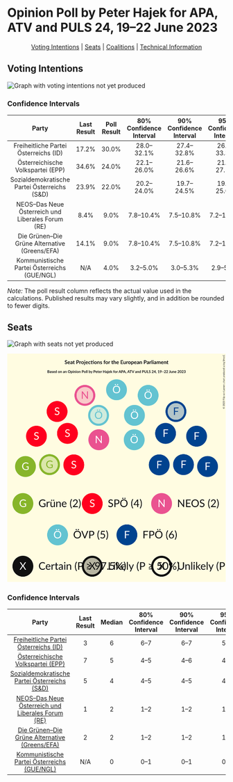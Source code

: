# Opinion Poll by Peter Hajek for APA, ATV and PULS 24, 19–22 June 2023

<p align="center"><a href="#voting-intentions">Voting Intentions</a> | <a href="#seats">Seats</a> | <a href="#coalitions">Coalitions</a> | <a href="#technical-information">Technical Information</a></p>

## Voting Intentions

![Graph with voting intentions not yet produced](2023-06-22-PeterHajek.png "Voting Intentions")

### Confidence Intervals

| Party | Last Result | Poll Result | 80% Confidence Interval | 90% Confidence Interval | 95% Confidence Interval | 99% Confidence Interval |
|:-----:|:-----------:|:-----------:|:-----------------------:|:-----------------------:|:-----------------------:|:-----------------------:|
| Freiheitliche Partei Österreichs (ID) | 17.2% | 30.0% | 28.0–32.1% |27.4–32.8% |26.9–33.3% |26.0–34.3% |
| Österreichische Volkspartei (EPP) | 34.6% | 24.0% | 22.1–26.0% |21.6–26.6% |21.2–27.1% |20.3–28.1% |
| Sozialdemokratische Partei Österreichs (S&D) | 23.9% | 22.0% | 20.2–24.0% |19.7–24.5% |19.3–25.0% |18.4–26.0% |
| NEOS–Das Neue Österreich und Liberales Forum (RE) | 8.4% | 9.0% | 7.8–10.4% |7.5–10.8% |7.2–11.2% |6.7–11.9% |
| Die Grünen–Die Grüne Alternative (Greens/EFA) | 14.1% | 9.0% | 7.8–10.4% |7.5–10.8% |7.2–11.2% |6.7–11.9% |
| Kommunistische Partei Österreichs (GUE/NGL) | N/A | 4.0% | 3.2–5.0% |3.0–5.3% |2.9–5.6% |2.5–6.1% |

*Note:* The poll result column reflects the actual value used in the calculations. Published results may vary slightly, and in addition be rounded to fewer digits.

## Seats

![Graph with seats not yet produced](2023-06-22-PeterHajek-seats.png "Seats")

![Graph with seating plan not yet produced](2023-06-22-PeterHajek-seating-plan.png "Seating Plan")

### Confidence Intervals

| Party | Last Result | Median | 80% Confidence Interval | 90% Confidence Interval | 95% Confidence Interval | 99% Confidence Interval |
|:-----:|:-----------:|:------:|:-----------------------:|:-----------------------:|:-----------------------:|:-----------------------:|
| <a href="#freiheitliche-partei-österreichs-(id)">Freiheitliche Partei Österreichs (ID)</a> | 3 | 6 | 6–7 |6–7 |5–7 |5–7 |
| <a href="#österreichische-volkspartei-(epp)">Österreichische Volkspartei (EPP)</a> | 7 | 5 | 4–5 |4–6 |4–6 |4–6 |
| <a href="#sozialdemokratische-partei-österreichs-(s&d)">Sozialdemokratische Partei Österreichs (S&D)</a> | 5 | 4 | 4–5 |4–5 |4–5 |4–5 |
| <a href="#neos–das-neue-österreich-und-liberales-forum-(re)">NEOS–Das Neue Österreich und Liberales Forum (RE)</a> | 1 | 2 | 1–2 |1–2 |1–2 |1–2 |
| <a href="#die-grünen–die-grüne-alternative-(greens/efa)">Die Grünen–Die Grüne Alternative (Greens/EFA)</a> | 2 | 2 | 1–2 |1–2 |1–2 |1–2 |
| <a href="#kommunistische-partei-österreichs-(gue/ngl)">Kommunistische Partei Österreichs (GUE/NGL)</a> | N/A | 0 | 0–1 |0–1 |0–1 |0–1 |

